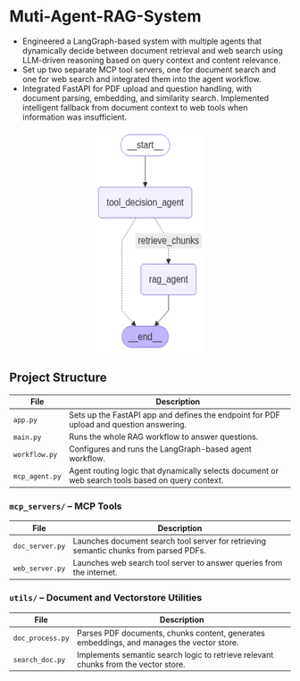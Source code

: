 # Muti-Agent-RAG-System

* Engineered a LangGraph-based system with multiple agents that dynamically decide between document retrieval and web search using LLM-driven reasoning based on query context and content relevance.
* Set up two separate MCP tool servers, one for document search and one for web search and integrated them into the agent workflow.
* Integrated FastAPI for PDF upload and question handling, with document parsing, embedding, and similarity search. Implemented intelligent fallback from document context to web tools when information was insufficient.

<div align="center">
  <img src="graph/langgraph_visualization.png" height="400" width="200" />
</div>

## Project Structure

| File           | Description |
|----------------|-------------|
| `app.py`       | Sets up the FastAPI app and defines the endpoint for PDF upload and question answering. |
| `main.py`      | Runs the whole RAG workflow to answer questions. |
| `workflow.py`  | Configures and runs the LangGraph-based agent workflow. |
| `mcp_agent.py` | Agent routing logic that dynamically selects document or web search tools based on query context. |

### `mcp_servers/` – MCP Tools

| File           | Description |
|----------------|-------------|
| `doc_server.py`       | Launches document search tool server for retrieving semantic chunks from parsed PDFs. |
| `web_server.py`       | Launches web search tool server to answer queries from the internet. |


### `utils/` – Document and Vectorstore Utilities

| File           | Description |
|----------------|-------------|
| `doc_process.py`      | Parses PDF documents, chunks content, generates embeddings, and manages the vector store.  |
| `search_doc.py`       | Implements semantic search logic to retrieve relevant chunks from the vector store.|

